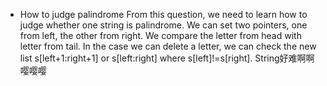 - How to judge palindrome
From this question, we need to learn how to judge whether one string is palindrome. We can set two pointers, one from left, the other from right. We compare the letter from head with letter from tail. In the case we can delete a letter, we can check the new list s[left+1:right+1] or s[left:right] where s[left]!=s[right].
String好难啊啊嘤嘤嘤
